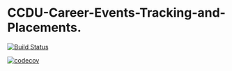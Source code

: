 # CCDU-Career-Events-Tracking-and-Placements.



[![Build Status](https://travis-ci.com/EmptyFiles3/CCDU-Career-Events-Tracking-and-Placements..svg?branch=master)](https://travis-ci.com/EmptyFiles3/CCDU-Career-Events-Tracking-and-Placements.)

[![codecov](https://codecov.io/gh/EmptyFiles3/CCDU-Career-Events-Tracking-and-Placements./branch/master/graph/badge.svg)](https://codecov.io/gh/EmptyFiles3/CCDU-Career-Events-Tracking-and-Placements.)



